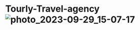 # Tourly-Travel-agency ![photo_2023-09-29_15-07-17](https://github.com/OzodAkromov/Tourly-Travel-agency/assets/137168618/a262aa75-1251-47c6-84d2-a902e08f0bba)
